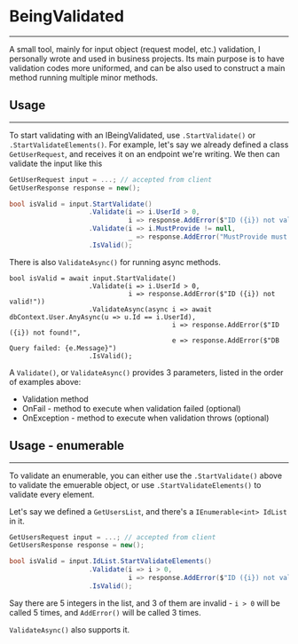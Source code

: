 # BeingValidated
---
A small tool, mainly for input object (request model, etc.) validation, I personally wrote and used in business projects. 
Its main purpose is to have validation codes more uniformed, and can be also used to construct a main method running multiple minor methods.

## Usage
---
To start validating with an IBeingValidated, use `.StartValidate()` or `.StartValidateElements()`.
For example, let's say we already defined a class `GetUserRequest`, and receives it on an endpoint we're writing. We then can validate the input like this

```csharp
GetUserRequest input = ...; // accepted from client
GetUserResponse response = new();

bool isValid = input.StartValidate()
                    .Validate(i => i.UserId > 0,
                              i => response.AddError($"ID ({i}) not valid!"))
                    .Validate(i => i.MustProvide != null,
                              _ => response.AddError("MustProvide must be provided!")
                    .IsValid();
```

There is also `ValidateAsync()` for running async methods.

```
bool isValid = await input.StartValidate()
                    .Validate(i => i.UserId > 0,
                              i => response.AddError($"ID ({i}) not valid!"))
                    .ValidateAsync(async i => await dbContext.User.AnyAsync(u => u.Id == i.UserId),
                                         i => response.AddError($"ID ({i}) not found!",
                                         e => response.AddError($"DB Query failed: {e.Message}")
                    .IsValid();
```

A `Validate()`, or `ValidateAsync()` provides 3 parameters, listed in the order of examples above:
* Validation method
* OnFail - method to execute when validation failed (optional)
* OnException - method to execute when validation throws (optional)

## Usage - enumerable
---
To validate an enumerable, you can either use the `.StartValidate()` above to validate the emuerable object, or use `.StartValidateElements()` to validate every element.

Let's say we defined a `GetUsersList`, and there's a `IEnumerable<int> IdList` in it.
```csharp
GetUsersRequest input = ...; // accepted from client
GetUsersResponse response = new();

bool isValid = input.IdList.StartValidateElements()
                    .Validate(i => i > 0,
                              i => response.AddError($"ID ({i}) not valid!"))
                    .IsValid();
```

Say there are 5 integers in the list, and 3 of them are invalid - `i > 0` will be called 5 times, and `AddError()` will be called 3 times.

`ValidateAsync()` also supports it.
